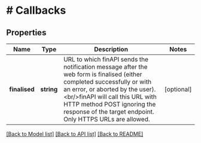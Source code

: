 # # Callbacks

## Properties

Name | Type | Description | Notes
------------ | ------------- | ------------- | -------------
**finalised** | **string** | URL to which finAPI sends the notification message after the web form is finalised (either completed successfully or with an error, or aborted by the user).&lt;br/&gt;finAPI will call this URL with HTTP method POST ignoring the response of the target endpoint. Only HTTPS URLs are allowed. | [optional]

[[Back to Model list]](../../README.md#models) [[Back to API list]](../../README.md#endpoints) [[Back to README]](../../README.md)
